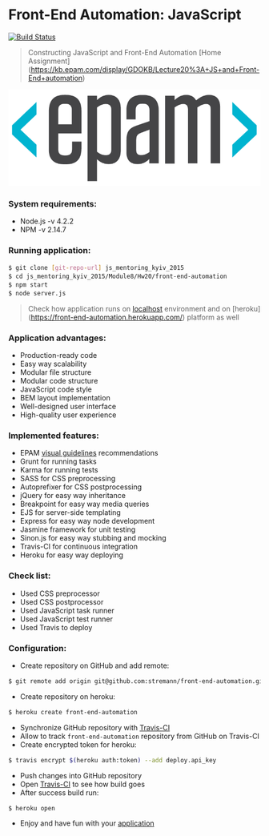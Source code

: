 # Front-End Automation: JavaScript

[![Build Status](https://travis-ci.org/stremann/front-end-automation.svg?branch=master)](https://travis-ci.org/stremann/front-end-automation)

> Constructing JavaScript and Front-End Automation [Home Assignment] (https://kb.epam.com/display/GDOKB/Lecture20%3A+JS+and+Front-End+automation)

![front-end-automation](preview.png)

### System requirements:
- Node.js -v 4.2.2
- NPM -v 2.14.7

### Running application:
```sh
$ git clone [git-repo-url] js_mentoring_kyiv_2015
$ cd js_mentoring_kyiv_2015/Module8/Hw20/front-end-automation
$ npm start
$ node server.js
```
> Check how application runs on [localhost](http://localhost:3000/) environment and on [heroku] (https://front-end-automation.herokuapp.com/) platform as well

### Application advantages:
- Production-ready code
- Easy way scalability
- Modular file structure
- Modular code structure
- JavaScript code style
- BEM layout implementation
- Well-designed user interface
- High-quality user experience

### Implemented features:
- EPAM [visual guidelines](https://elements.epam.com/visual-guidelines) recommendations
- Grunt for running tasks
- Karma for running tests
- SASS for CSS preprocessing
- Autoprefixer for CSS postprocessing
- jQuery for easy way inheritance
- Breakpoint for easy way media queries
- EJS for server-side templating
- Express for easy way node development
- Jasmine framework for unit testing
- Sinon.js for easy way stubbing and mocking
- Travis-CI for continuous integration
- Heroku for easy way deploying

### Check list:
- Used CSS preprocessor
- Used CSS postprocessor
- Used JavaScript task runner
- Used JavaScript test runner
- Used Travis to deploy

### Configuration:
- Create repository on GitHub and add remote: 
```sh
$ git remote add origin git@github.com:stremann/front-end-automation.git
```
- Create repository on heroku: 
```sh
$ heroku create front-end-automation
```
- Synchronize GitHub repository with [Travis-CI](https://travis-ci.org/profile/stremann)
- Allow to track `front-end-automation` repository from GitHub on Travis-CI
- Create encrypted token for heroku: 
```sh
$ travis encrypt $(heroku auth:token) --add deploy.api_key
```
- Push changes into GitHub repository
- Open [Travis-CI](https://travis-ci.org/) to see how build goes
- After success build run:
```sh
$ heroku open
```
- Enjoy and have fun with your [application](https://front-end-automation.herokuapp.com/)
